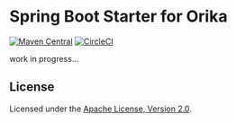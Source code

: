 # Spring Boot Starter for Orika

[![Maven Central][Maven Central Badge]][Maven Central]
[![CircleCI][CircleCI Badge]][CircleCI]

[Maven Central Badge]: https://maven-badges.herokuapp.com/maven-central/net.rakugakibox.spring.boot/orika-spring-boot-starter/badge.svg
[Maven Central]: https://maven-badges.herokuapp.com/maven-central/net.rakugakibox.spring.boot/orika-spring-boot-starter
[CircleCI Badge]: https://circleci.com/gh/akihyro/orika-spring-boot-starter.svg?style=shield
[CircleCI]: https://circleci.com/gh/akihyro/orika-spring-boot-starter

work in progress...  

## License

Licensed under the [Apache License, Version 2.0].  

[Apache License, Version 2.0]: LICENSE.txt
